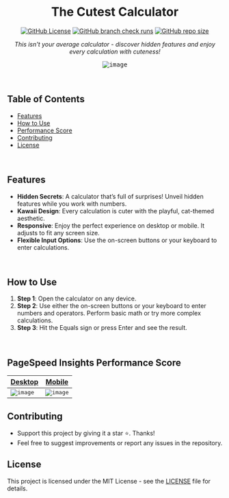 <div align="center">
  
# The Cutest Calculator
[![GitHub License](https://img.shields.io/github/license/EduardaSRBastos/calculator?style=plastic&color=darkred)](https://github.com/EduardaSRBastos/calculator?tab=MIT-1-ov-file)
[![GitHub branch check runs](https://img.shields.io/github/check-runs/EduardaSRBastos/calculator/main?style=plastic)](https://github.com/EduardaSRBastos/calculator/actions)
[![GitHub repo size](https://img.shields.io/github/repo-size/EduardaSRBastos/calculator?style=plastic)](https://github.com/EduardaSRBastos/calculator)

_This isn't your average calculator - discover hidden features and enjoy every calculation with cuteness!_

<kbd> ![image](https://github.com/user-attachments/assets/2474f3e4-a51c-4317-8c3c-6ae6830d6b05) </kbd>

</div>

<br>

## Table of Contents
- [Features](#features)
- [How to Use](#how-to-use)
- [Performance Score](#pagespeed-insights-performance-score)
- [Contributing](#contributing)
- [License](#license)

<br>

## Features

- **Hidden Secrets**: A calculator that’s full of surprises! Unveil hidden features while you work with numbers.
- **Kawaii Design**: Every calculation is cuter with the playful, cat-themed aesthetic.
- **Responsive**: Enjoy the perfect experience on desktop or mobile. It adjusts to fit any screen size.
- **Flexible Input Options**: Use the on-screen buttons or your keyboard to enter calculations.

<br>

## How to Use

1. **Step 1**: Open the calculator on any device.
2. **Step 2**: Use either the on-screen buttons or your keyboard to enter numbers and operators. Perform basic math or try more complex calculations.
3. **Step 3**: Hit the Equals sign or press Enter and see the result.

<br>

## PageSpeed Insights Performance Score
<div align="center">
  
| [Desktop](https://pagespeed.web.dev/analysis/https-eduardasrbastos-github-io-calculator/ncyoyutsht?form_factor=desktop) | [Mobile](https://pagespeed.web.dev/analysis/https-eduardasrbastos-github-io-calculator/ncyoyutsht?form_factor=mobile) |
|-------|-------|
| <kbd> ![image](https://github.com/user-attachments/assets/3f011bd5-27e8-4af0-85e6-ff63d392beca) </kbd> | <kbd> ![image](https://github.com/user-attachments/assets/5b3a6c74-8407-49fe-9d3e-2a5a3cff000c) </kbd> |

</div>

## Contributing
- Support this project by giving it a star ⭐. Thanks!
- Feel free to suggest improvements or report any issues in the repository.

## License
This project is licensed under the MIT License - see the [LICENSE](LICENSE) file for details.
